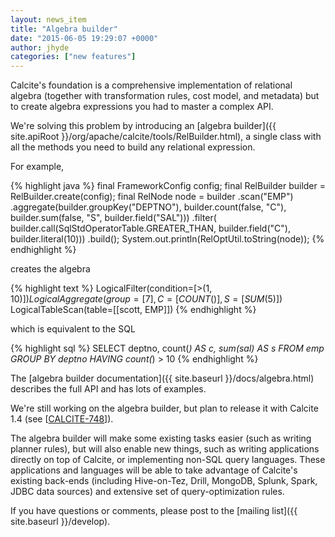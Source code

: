 ```yaml
---
layout: news_item
title: "Algebra builder"
date: "2015-06-05 19:29:07 +0000"
author: jhyde
categories: ["new features"]
---
```

<!--
{% comment %}
Licensed to the Apache Software Foundation (ASF) under one or more
contributor license agreements.  See the NOTICE file distributed with
this work for additional information regarding copyright ownership.
The ASF licenses this file to you under the Apache License, Version 2.0
(the "License"); you may not use this file except in compliance with
the License.  You may obtain a copy of the License at

http://www.apache.org/licenses/LICENSE-2.0

Unless required by applicable law or agreed to in writing, software
distributed under the License is distributed on an "AS IS" BASIS,
WITHOUT WARRANTIES OR CONDITIONS OF ANY KIND, either express or implied.
See the License for the specific language governing permissions and
limitations under the License.
{% endcomment %}
-->

Calcite's foundation is a comprehensive implementation of relational
algebra (together with transformation rules, cost model, and metadata)
but to create algebra expressions you had to master a complex API.

We're solving this problem by introducing an
[algebra builder]({{ site.apiRoot }}/org/apache/calcite/tools/RelBuilder.html),
a single class with all the methods you need to build any relational
expression.

For example,

{% highlight java %}
final FrameworkConfig config;
final RelBuilder builder = RelBuilder.create(config);
final RelNode node = builder
  .scan("EMP")
  .aggregate(builder.groupKey("DEPTNO"),
      builder.count(false, "C"),
      builder.sum(false, "S", builder.field("SAL")))
  .filter(
      builder.call(SqlStdOperatorTable.GREATER_THAN,
          builder.field("C"),
          builder.literal(10)))
  .build();
System.out.println(RelOptUtil.toString(node));
{% endhighlight %}

creates the algebra

{% highlight text %}
LogicalFilter(condition=[>($1, 10)])
  LogicalAggregate(group=[{7}], C=[COUNT()], S=[SUM($5)])
    LogicalTableScan(table=[[scott, EMP]])
{% endhighlight %}

which is equivalent to the SQL

{% highlight sql %}
SELECT deptno, count(*) AS c, sum(sal) AS s
FROM emp
GROUP BY deptno
HAVING count(*) > 10
{% endhighlight %}

The [algebra builder documentation]({{ site.baseurl }}/docs/algebra.html) describes the
full API and has lots of examples.

We're still working on the algebra builder, but plan to release it
with Calcite 1.4 (see
[[CALCITE-748](https://issues.apache.org/jira/browse/CALCITE-748)]).

The algebra builder will make some existing tasks easier (such as
writing planner rules), but will also enable new things, such as
writing applications directly on top of Calcite, or implementing
non-SQL query languages. These applications and languages will be able
to take advantage of Calcite's existing back-ends (including
Hive-on-Tez, Drill, MongoDB, Splunk, Spark, JDBC data sources) and
extensive set of query-optimization rules.

If you have questions or comments, please post to the
[mailing list]({{ site.baseurl }}/develop).
